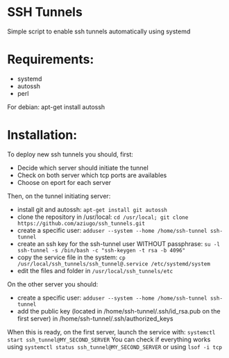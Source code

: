 SSH Tunnels
===========

Simple script to enable ssh tunnels automatically using systemd


Requirements:
=============

* systemd 
* autossh 
* perl

For debian: 
apt-get install autossh

Installation:
=============

To deploy new ssh tunnels you should, first:
* Decide which server should initiate the tunnel
* Check on both server which tcp ports are availables
* Choose on eport for each server

Then, on the tunnel initiating server:
* install git and autossh: `apt-get install git autossh`
* clone the repository in /usr/local: `cd /usr/local; git clone https://github.com/aziugo/ssh_tunnels.git`
* create a specific user: `adduser --system --home /home/ssh-tunnel ssh-tunnel`
* create an ssh key for the ssh-tunnel user WITHOUT passphrase: `su -l ssh-tunnel -s /bin/bash -c "ssh-keygen -t rsa -b 4096"`
* copy the service file in the system: `cp /usr/local/ssh_tunnels/ssh_tunnel@.service /etc/systemd/system`
* edit the files and folder in `/usr/local/ssh_tunnels/etc`

On the other server you should:
* create a specific user: `adduser --system --home /home/ssh-tunnel ssh-tunnel`
* add the public key (located in /home/ssh-tunnel/.ssh/id_rsa.pub on the first server) in /home/ssh-tunnel/.ssh/authorized_keys

When this is ready, on the first server, launch the service with: `systemctl start ssh_tunnel@MY_SECOND_SERVER`
You can check if everything works using `systemctl status ssh_tunnel@MY_SECOND_SERVER` or using `lsof -i tcp`

